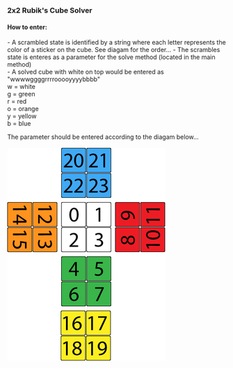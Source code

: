 <h3>2x2 Rubik's Cube Solver</h3>

<h4>How to enter:</h4>
- A scrambled state is identified by a string where each letter represents the color of a sticker on the cube. See diagam for the order...
- The scrambles state is enteres as a parameter for the solve method (located in the main method)<br>
- A solved cube with white on top would be entered as "wwwwggggrrrrooooyyyybbbb"<br>
w = white<br>
g = green<br>
r = red<br>
o = orange<br>
y = yellow<br>
b = blue<br>

The parameter should be entered according to the diagam below...<br><br>
<img src = "2x2_guide.png">